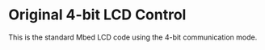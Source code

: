 # Original 4-bit LCD Control

This is the standard Mbed LCD code using the 4-bit communication mode.
